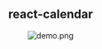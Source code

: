 <div align="center">
    <h2>react-calendar</h2>
    <img src="https://s1.ax1x.com/2022/07/27/vpoJ1A.png" alt="demo.png" border="0" />
</div> 
